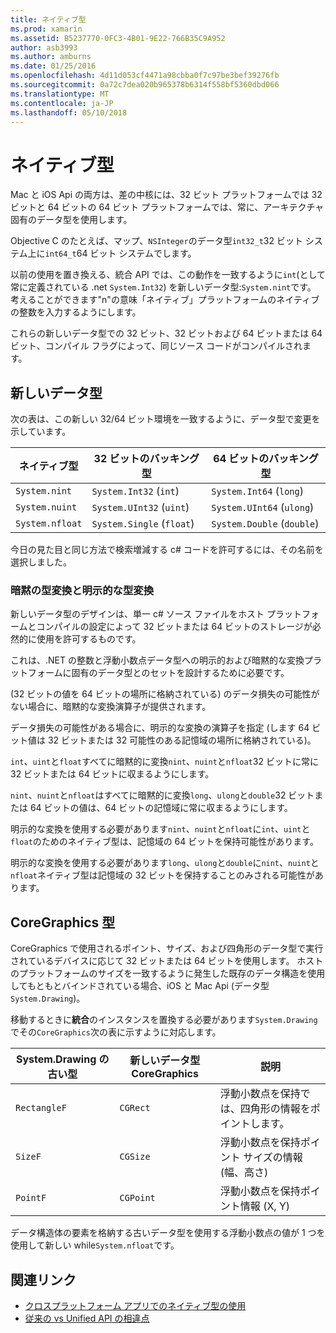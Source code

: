 ```yaml
---
title: ネイティブ型
ms.prod: xamarin
ms.assetid: B5237770-0FC3-4B01-9E22-766B35C9A952
author: asb3993
ms.author: amburns
ms.date: 01/25/2016
ms.openlocfilehash: 4d11d053cf4471a98cbba0f7c97be3bef39276fb
ms.sourcegitcommit: 0a72c7dea020b965378b6314f558bf5360dbd066
ms.translationtype: MT
ms.contentlocale: ja-JP
ms.lasthandoff: 05/10/2018
---
```

# <a name="native-types"></a>ネイティブ型

Mac と iOS Api の両方は、差の中核には、32 ビット プラットフォームでは 32 ビットと 64 ビットの 64 ビット プラットフォームでは、常に、アーキテクチャ固有のデータ型を使用します。

Objective C のたとえば、マップ、`NSInteger`のデータ型`int32_t`32 ビット システム上に`int64_t`64 ビット システムでします。

以前の使用を置き換える、統合 API では、この動作を一致するように`int`(として常に定義されている .net `System.Int32`) を新しいデータ型:`System.nint`です。  考えることができます"n"の意味「ネイティブ」プラットフォームのネイティブの整数を入力するようにします。

これらの新しいデータ型での 32 ビット、32 ビットおよび 64 ビットまたは 64 ビット、コンパイル フラグによって、同じソース コードがコンパイルされます。

## <a name="new-data-types"></a>新しいデータ型

次の表は、この新しい 32/64 ビット環境を一致するように、データ型で変更を示しています。

|ネイティブ型|32 ビットのバッキング型|64 ビットのバッキング型|
|--- |--- |--- |
|`System.nint`|`System.Int32` (`int`)|`System.Int64` (`long`)|
|`System.nuint`|`System.UInt32` (`uint`)|`System.UInt64` (`ulong`)|
|`System.nfloat`|`System.Single` (`float`)|`System.Double` (`double`)|

今日の見た目と同じ方法で検索増減する c# コードを許可するには、その名前を選択しました。

### <a name="implicit-and-explicit-conversions"></a>暗黙の型変換と明示的な型変換

新しいデータ型のデザインは、単一 c# ソース ファイルをホスト プラットフォームとコンパイルの設定によって 32 ビットまたは 64 ビットのストレージが必然的に使用を許可するものです。

これは、.NET の整数と浮動小数点データ型への明示的および暗黙的な変換プラットフォームに固有のデータ型とのセットを設計するために必要です。

(32 ビットの値を 64 ビットの場所に格納されている) のデータ損失の可能性がない場合に、暗黙的な変換演算子が提供されます。

データ損失の可能性がある場合に、明示的な変換の演算子を指定 (します 64 ビット値は 32 ビットまたは 32 可能性のある記憶域の場所に格納されている)。

 `int`、`uint`と`float`すべてに暗黙的に変換`nint`、`nuint`と`nfloat`32 ビットに常に 32 ビットまたは 64 ビットに収まるようにします。

 `nint`、`nuint`と`nfloat`はすべてに暗黙的に変換`long`、`ulong`と`double`32 ビットまたは 64 ビットの値は、64 ビットの記憶域に常に収まるようにします。

明示的な変換を使用する必要があります`nint`、`nuint`と`nfloat`に`int`、`uint`と`float`のためのネイティブ型は、記憶域の 64 ビットを保持可能性があります。

明示的な変換を使用する必要があります`long`、`ulong`と`double`に`nint`、`nuint`と`nfloat`ネイティブ型は記憶域の 32 ビットを保持することのみされる可能性があります。

## <a name="coregraphics-types"></a>CoreGraphics 型

CoreGraphics で使用されるポイント、サイズ、および四角形のデータ型で実行されているデバイスに応じて 32 ビットまたは 64 ビットを使用します。  ホストのプラットフォームのサイズを一致するように発生した既存のデータ構造を使用してもともとバインドされている場合、iOS と Mac Api (データ型`System.Drawing`)。

移動するときに**統合**のインスタンスを置換する必要があります`System.Drawing`でその`CoreGraphics`次の表に示すように対応します。

|System.Drawing の古い型|新しいデータ型 CoreGraphics|説明|
|--- |--- |--- |
|`RectangleF`|`CGRect`|浮動小数点を保持では、四角形の情報をポイントします。|
|`SizeF`|`CGSize`|浮動小数点を保持ポイント サイズの情報 (幅、高さ)|
|`PointF`|`CGPoint`|浮動小数点を保持ポイント情報 (X, Y)|

データ構造体の要素を格納する古いデータ型を使用する浮動小数点の値が 1 つを使用して新しい while`System.nfloat`です。

## <a name="related-links"></a>関連リンク

- [クロスプラットフォーム アプリでのネイティブ型の使用](~/cross-platform/macios/native-types-cross-platform.md)
- [従来の vs Unified API の相違点](https://developer.xamarin.com/releases/ios/api_changes/classic-vs-unified-8.6.0/)
